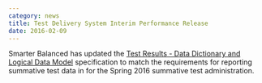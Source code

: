 ```yaml
---
category: news
title: Test Delivery System Interim Performance Release
date: 2016-02-09
---
```

Smarter Balanced has updated the [Test Results - Data Dictionary and Logical Data Model](http://www.smarterapp.org/documents/TestResults-DataModel.pdf) specification to match the requirements for reporting summative test data in for the Spring 2016 summative test administration.
